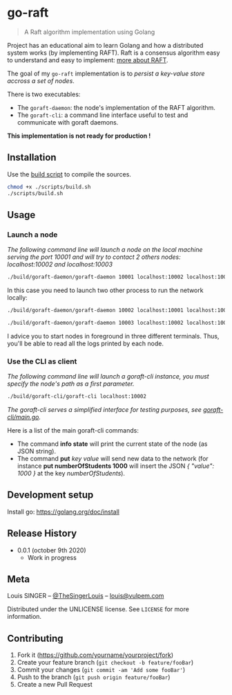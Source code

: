 # go-raft

> A Raft algorithm implementation using Golang

Project has an educational aim to learn Golang and how a distributed system works (by implementing RAFT). Raft is a consensus algorithm easy to understand and easy to implement: [more about RAFT](https://raft.github.io/).

The goal of my `go-raft` implementation is to _persist a key-value store accross a set of nodes_.

There is two executables:

- The `goraft-daemon`: the node's implementation of the RAFT algorithm.
- The `goraft-cli`: a command line interface useful to test and communicate with goraft daemons.

**This implementation is not ready for production !**

## Installation

Use the [build script](scripts/build.sh) to compile the sources.

```bash
chmod +x ./scripts/build.sh
./scripts/build.sh
```

## Usage

### Launch a node

_The following command line will launch a node on the local machine serving the port 10001 and will try to contact 2 others nodes: localhost:10002 and localhost:10003_

```bash
./build/goraft-daemon/goraft-daemon 10001 localhost:10002 localhost:10003
```

In this case you need to launch two other process to run the network locally:

```bash
./build/goraft-daemon/goraft-daemon 10002 localhost:10001 localhost:10003
```

```bash
./build/goraft-daemon/goraft-daemon 10003 localhost:10002 localhost:10001
```

I advice you to start nodes in foreground in three different terminals. Thus, you'll be able to read all the logs printed by each node.

### Use the CLI as client

_The following command line will launch a goraft-cli instance, you must specify the node's path as a first parameter._

```bash
./build/goraft-cli/goraft-cli localhost:10002
```

_The goraft-cli serves a simplified interface for testing purposes, see [goraft-cli/main.go](cmd/goraft-cli/main.go)._

Here is a list of the main goraft-cli commands:

- The command **info state** will print the current state of the node (as JSON string).
- The command **put** _key_ _value_ will send new data to the network (for instance **put numberOfStudents 1000** will insert the JSON _{ "value": 1000 }_ at the key _numberOfStudents_).

## Development setup

Install go: https://golang.org/doc/install

## Release History

- 0.0.1 (october 9th 2020)
  - Work in progress

## Meta

Louis SINGER – [@TheSingerLouis](https://twitter.com/dbader_org) – louis@vulpem.com

Distributed under the UNLICENSE license. See `LICENSE` for more information.

## Contributing

1. Fork it (<https://github.com/yourname/yourproject/fork>)
2. Create your feature branch (`git checkout -b feature/fooBar`)
3. Commit your changes (`git commit -am 'Add some fooBar'`)
4. Push to the branch (`git push origin feature/fooBar`)
5. Create a new Pull Request
